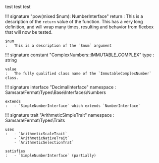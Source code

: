 test test test

!!! signature "pow(mixed $num): NumberInterface"
    return
    :   This is a description of the `return` value of the function. This has a very long definition, and will wrap many times, resulting and behavior from flexbox that will now be tested.
    
    $num
    :   This is a description of the `$num` argument
    
!!! signature constant "ComplexNumbers::IMMUTABLE_COMPLEX"
    type
    :   string
    
    value
    :   The fully qualified class name of the `ImmutableComplexNumber` class.
    
!!! signature interface "DecimalInterface"
    namespace
    :   Samsara\Fermat\Types\Base\Interfaces\Numbers
    
    extends
    :   - `SimpleNumberInterface` which extends `NumberInterface`
    
!!! signature trait "ArithmeticSimpleTrait"
    namespace
    :   Samsara\Fermat\Types\Traits
    
    uses
    :   - `ArithmeticScaleTrait`
        - `ArithmeticNativeTrait`
        - `ArithmeticSelectionTrat`
    
    satisfies
    :   - `SimpleNumberInterface` (partially)